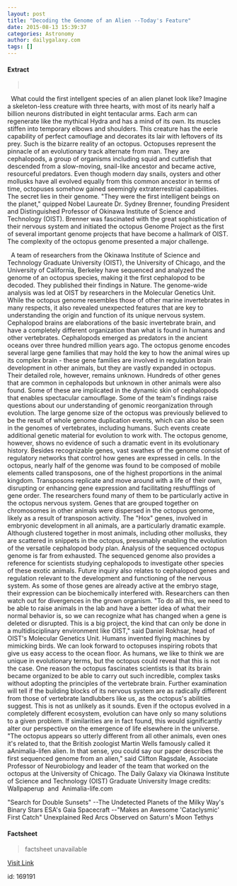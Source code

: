 ```yaml
---
layout: post
title: "Decoding the Genome of an Alien --Today's Feature"
date: 2015-08-13 15:39:37
categories: Astronomy
author: dailygalaxy.com
tags: []
---
```



#### Extract
> 
 

 
What could the first intellgent species of an alien planet look like? Imagine a skeleton-less creature with three hearts, with most of its nearly half a billion neurons distributed in eight tentacular arms. Each arm can regenerate like the mythical Hydra and has a mind of its own. Its muscles stiffen into temporary elbows and shoulders. This creature has the eerie capability of perfect camouflage and decorates its lair with leftovers of its prey.
Such is the bizarre reality of an octopus. Octopuses represent the pinnacle of an evolutionary track alternate from man. They are cephalopods, a group of organisms including squid and cuttlefish that descended from a slow-moving, snail-like ancestor and became active, resourceful predators. Even though modern day snails, oysters and other mollusks have all evolved equally from this common ancestor in terms of time, octopuses somehow gained seemingly extraterrestrial capabilities. The secret lies in their genome.
"They were the first intelligent beings on the planet," quipped Nobel Laureate Dr. Sydney Brenner, founding President and Distinguished Professor of Okinawa Institute of Science and Technology (OIST). Brenner was fascinated with the great sophistication of their nervous system and initiated the octopus Genome Project as the first of several important genome projects that have become a hallmark of OIST. The complexity of the octopus genome presented a major challenge.
 

 
A team of researchers from the Okinawa Institute of Science and Technology Graduate University (OIST), the University of Chicago, and the University of California, Berkeley have sequenced and analyzed the genome of an octopus species, making it the first cephalopod to be decoded. They published their findings in Nature. The genome-wide analysis was led at OIST by researchers in the Molecular Genetics Unit.
While the octopus genome resembles those of other marine invertebrates in many respects, it also revealed unexpected features that are key to understanding the origin and function of its unique nervous system. Cephalopod brains are elaborations of the basic invertebrate brain, and have a completely different organization than what is found in humans and other vertebrates. Cephalopods emerged as predators in the ancient oceans over three hundred million years ago.
The octopus genome encodes several large gene families that may hold the key to how the animal wires up its complex brain - these gene families are involved in regulation brain development in other animals, but they are vastly expanded in octopus. Their detailed role, however, remains unknown. Hundreds of other genes that are common in cephalopods but unknown in other animals were also found. Some of these are implicated in the dynamic skin of cephalopods that enables spectacular camouflage. Some of the team's findings raise questions about our understanding of genomic reorganization through evolution.
The large genome size of the octopus was previously believed to be the result of whole genome duplication events, which can also be seen in the genomes of vertebrates, including humans. Such events create additional genetic material for evolution to work with. The octopus genome, however, shows no evidence of such a dramatic event in its evolutionary history.
Besides recognizable genes, vast swathes of the genome consist of regulatory networks that control how genes are expressed in cells. In the octopus, nearly half of the genome was found to be composed of mobile elements called transposons, one of the highest proportions in the animal kingdom. Transposons replicate and move around with a life of their own, disrupting or enhancing gene expression and facilitating reshufflings of gene order. The researchers found many of them to be particularly active in the octopus nervous system.
Genes that are grouped together on chromosomes in other animals were dispersed in the octopus genome, likely as a result of transposon activity. The "Hox" genes, involved in embryonic development in all animals, are a particularly dramatic example. Although clustered together in most animals, including other mollusks, they are scattered in snippets in the octopus, presumably enabling the evolution of the versatile cephalopod body plan.
Analysis of the sequenced octopus genome is far from exhausted. The sequenced genome also provides a reference for scientists studying cephalopods to investigate other species of these exotic animals. Future inquiry also relates to cephalopod genes and regulation relevant to the development and functioning of the nervous system. As some of those genes are already active at the embryo stage, their expression can be biochemically interfered with. Researchers can then watch out for divergences in the grown organism.
"To do all this, we need to be able to raise animals in the lab and have a better idea of what their normal behavior is, so we can recognize what has changed when a gene is deleted or disrupted. This is a big project, the kind that can only be done in a multidisciplinary environment like OIST," said Daniel Rokhsar, head of OIST's Molecular Genetics Unit.
Humans invented flying machines by mimicking birds. We can look forward to octopuses inspiring robots that give us easy access to the ocean floor.
As humans, we like to think we are unique in evolutionary terms, but the octopus could reveal that this is not the case. One reason the octopus fascinates scientists is that its brain became organized to be able to carry out such incredible, complex tasks without adopting the principles of the vertebrate brain. Further examination will tell if the building blocks of its nervous system are as radically different from those of vertebrate landlubbers like us, as the octopus's abilities suggest.
This is not as unlikely as it sounds. Even if the octopus evolved in a completely different ecosystem, evolution can have only so many solutions to a given problem. If similarities are in fact found, this would significantly alter our perspective on the emergence of life elsewhere in the universe.
"The octopus appears so utterly different from all other animals, even ones it's related to, that the British zoologist Martin Wells famously called it aAnimalia-lifen alien. In that sense, you could say our paper describes the first sequenced genome from an alien," said Clifton Ragsdale, Associate Professor of Neurobiology and leader of the team that worked on the octopus at the University of Chicago.
The Daily Galaxy via Okinawa Institute of Science and Technology (OIST) Graduate University
Image credits: Wallpaperup  and  Animalia-life.com


"Search for Double Sunsets" --The Undetected Planets of the Milky Way's Binary Stars
ESA's Gaia Spacecraft --"Makes an Awesome 'Cataclysmic' First Catch"
Unexplained Red Arcs Observed on Saturn's Moon Tethys


#### Factsheet
>factsheet unavailable

[Visit Link](http://www.dailygalaxy.com/my_weblog/2015/08/decoding-the-genome-of-an-alien-todays-feature.html)

id:  169191
